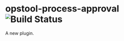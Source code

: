 opstool-process-approval ![Build Status](https://travis-ci.org/appdevdesigns/opstool-process-approval.png)  
================

A new plugin.
